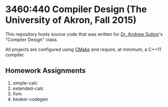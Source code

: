 # 3460:440 Compiler Design (The University of Akron, Fall 2015)

This repository hosts source code that was written for
[Dr. Andrew Sutton](mailto:asutton@uakron.edu)'s "Compiler Design" class.

All projects are configured using [CMake](https://cmake.org) and require, at
minimum, a C++11 compiler.

## Homework Assignments

1. simple-calc
2. extended-calc
3. llvm
4. beaker-codegen

